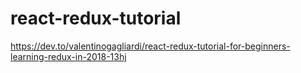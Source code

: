 # react-redux-tutorial

https://dev.to/valentinogagliardi/react-redux-tutorial-for-beginners-learning-redux-in-2018-13hj